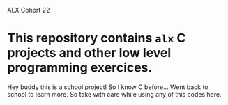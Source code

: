 ALX Cohort 22

# This repository contains `alx` C projects and other low level programming exercices.

Hey buddy this is a school project! So I know C before... Went back to school to learn more. So take with care while using any of this codes here.